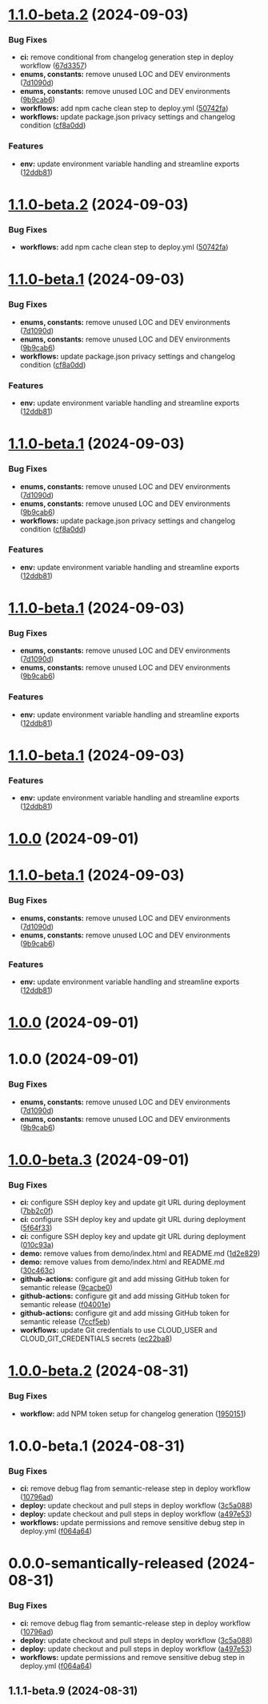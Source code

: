 # [1.1.0-beta.2](https://github.com/liquidcommerce/cloud-sdk/compare/v1.0.0...v1.1.0-beta.2) (2024-09-03)


### Bug Fixes

* **ci:** remove conditional from changelog generation step in deploy workflow ([67d3357](https://github.com/liquidcommerce/cloud-sdk/commit/67d3357936d6ad95b6cfed18658067e5d4ee5cee))
* **enums, constants:** remove unused LOC and DEV environments ([7d1090d](https://github.com/liquidcommerce/cloud-sdk/commit/7d1090db18bc6f169094bc019c42b38899f6b20c))
* **enums, constants:** remove unused LOC and DEV environments ([9b9cab6](https://github.com/liquidcommerce/cloud-sdk/commit/9b9cab690a8191649944acf248b2a285dd7c69ea))
* **workflows:** add npm cache clean step to deploy.yml ([50742fa](https://github.com/liquidcommerce/cloud-sdk/commit/50742fa72ea55de7c25f6ae50fca64e6b885e333))
* **workflows:** update package.json privacy settings and changelog condition ([cf8a0dd](https://github.com/liquidcommerce/cloud-sdk/commit/cf8a0dd2debb0e5aa077f391030fca8b4082163e))


### Features

* **env:** update environment variable handling and streamline exports ([12ddb81](https://github.com/liquidcommerce/cloud-sdk/commit/12ddb81c6c6b56707d30bfa742ad65956ef443ad))



# [1.1.0-beta.2](https://github.com/liquidcommerce/cloud-sdk/compare/v1.1.0-beta.1...v1.1.0-beta.2) (2024-09-03)


### Bug Fixes

* **workflows:** add npm cache clean step to deploy.yml ([50742fa](https://github.com/liquidcommerce/cloud-sdk/commit/50742fa72ea55de7c25f6ae50fca64e6b885e333))

# [1.1.0-beta.1](https://github.com/liquidcommerce/cloud-sdk/compare/v1.0.0...v1.1.0-beta.1) (2024-09-03)


### Bug Fixes

* **enums, constants:** remove unused LOC and DEV environments ([7d1090d](https://github.com/liquidcommerce/cloud-sdk/commit/7d1090db18bc6f169094bc019c42b38899f6b20c))
* **enums, constants:** remove unused LOC and DEV environments ([9b9cab6](https://github.com/liquidcommerce/cloud-sdk/commit/9b9cab690a8191649944acf248b2a285dd7c69ea))
* **workflows:** update package.json privacy settings and changelog condition ([cf8a0dd](https://github.com/liquidcommerce/cloud-sdk/commit/cf8a0dd2debb0e5aa077f391030fca8b4082163e))


### Features

* **env:** update environment variable handling and streamline exports ([12ddb81](https://github.com/liquidcommerce/cloud-sdk/commit/12ddb81c6c6b56707d30bfa742ad65956ef443ad))

# [1.1.0-beta.1](https://github.com/liquidcommerce/cloud-sdk/compare/v1.0.0...v1.1.0-beta.1) (2024-09-03)


### Bug Fixes

* **enums, constants:** remove unused LOC and DEV environments ([7d1090d](https://github.com/liquidcommerce/cloud-sdk/commit/7d1090db18bc6f169094bc019c42b38899f6b20c))
* **enums, constants:** remove unused LOC and DEV environments ([9b9cab6](https://github.com/liquidcommerce/cloud-sdk/commit/9b9cab690a8191649944acf248b2a285dd7c69ea))
* **workflows:** update package.json privacy settings and changelog condition ([cf8a0dd](https://github.com/liquidcommerce/cloud-sdk/commit/cf8a0dd2debb0e5aa077f391030fca8b4082163e))


### Features

* **env:** update environment variable handling and streamline exports ([12ddb81](https://github.com/liquidcommerce/cloud-sdk/commit/12ddb81c6c6b56707d30bfa742ad65956ef443ad))

# [1.1.0-beta.1](https://github.com/liquidcommerce/cloud-sdk/compare/v1.0.0...v1.1.0-beta.1) (2024-09-03)


### Bug Fixes

* **enums, constants:** remove unused LOC and DEV environments ([7d1090d](https://github.com/liquidcommerce/cloud-sdk/commit/7d1090db18bc6f169094bc019c42b38899f6b20c))
* **enums, constants:** remove unused LOC and DEV environments ([9b9cab6](https://github.com/liquidcommerce/cloud-sdk/commit/9b9cab690a8191649944acf248b2a285dd7c69ea))


### Features

* **env:** update environment variable handling and streamline exports ([12ddb81](https://github.com/liquidcommerce/cloud-sdk/commit/12ddb81c6c6b56707d30bfa742ad65956ef443ad))

# [1.1.0-beta.1](https://github.com/liquidcommerce/cloud-sdk/compare/v1.0.0-beta.4...v1.1.0-beta.1) (2024-09-03)


### Features

* **env:** update environment variable handling and streamline exports ([12ddb81](https://github.com/liquidcommerce/cloud-sdk/commit/12ddb81c6c6b56707d30bfa742ad65956ef443ad))



# [1.0.0](https://github.com/liquidcommerce/cloud-sdk/compare/v1.0.0-beta.3...v1.0.0) (2024-09-01)



# [1.1.0-beta.1](https://github.com/liquidcommerce/cloud-sdk/compare/v1.0.0...v1.1.0-beta.1) (2024-09-03)


### Bug Fixes

* **enums, constants:** remove unused LOC and DEV environments ([7d1090d](https://github.com/liquidcommerce/cloud-sdk/commit/7d1090db18bc6f169094bc019c42b38899f6b20c))
* **enums, constants:** remove unused LOC and DEV environments ([9b9cab6](https://github.com/liquidcommerce/cloud-sdk/commit/9b9cab690a8191649944acf248b2a285dd7c69ea))


### Features

* **env:** update environment variable handling and streamline exports ([12ddb81](https://github.com/liquidcommerce/cloud-sdk/commit/12ddb81c6c6b56707d30bfa742ad65956ef443ad))

# [1.0.0](https://github.com/liquidcommerce/cloud-sdk/compare/v1.0.0-beta.3...v1.0.0) (2024-09-01)




# 1.0.0 (2024-09-01)


### Bug Fixes

* **enums, constants:** remove unused LOC and DEV environments ([7d1090d](https://github.com/liquidcommerce/cloud-sdk/commit/7d1090db18bc6f169094bc019c42b38899f6b20c))
* **enums, constants:** remove unused LOC and DEV environments ([9b9cab6](https://github.com/liquidcommerce/cloud-sdk/commit/9b9cab690a8191649944acf248b2a285dd7c69ea))

# [1.0.0-beta.3](https://github.com/liquidcommerce/cloud-sdk/compare/v1.0.0-beta.2...v1.0.0-beta.3) (2024-09-01)


### Bug Fixes

* **ci:** configure SSH deploy key and update git URL during deployment ([7bb2c0f](https://github.com/liquidcommerce/cloud-sdk/commit/7bb2c0f4ed19f83a9d996eaac29e36fd9b871ca7))
* **ci:** configure SSH deploy key and update git URL during deployment ([5f64f33](https://github.com/liquidcommerce/cloud-sdk/commit/5f64f3384eafe5f6befc68a1808257bffbe9fd45))
* **ci:** configure SSH deploy key and update git URL during deployment ([010c93a](https://github.com/liquidcommerce/cloud-sdk/commit/010c93ac52cc6de862068c2b73765da7e45f1399))
* **demo:** remove values from demo/index.html and README.md ([1d2e829](https://github.com/liquidcommerce/cloud-sdk/commit/1d2e8297f8053a2745826b6eaddd48528972f0f3))
* **demo:** remove values from demo/index.html and README.md ([30c463c](https://github.com/liquidcommerce/cloud-sdk/commit/30c463c59a50397cfdd6457dd6f8fb440ed708d2))
* **github-actions:** configure git and add missing GitHub token for semantic release ([9cacbe0](https://github.com/liquidcommerce/cloud-sdk/commit/9cacbe0df43f1867b367d7092b1cc2b5a968fe09))
* **github-actions:** configure git and add missing GitHub token for semantic release ([f04001e](https://github.com/liquidcommerce/cloud-sdk/commit/f04001e43f7011c504024a54773fef6a755670f7))
* **github-actions:** configure git and add missing GitHub token for semantic release ([7ccf5eb](https://github.com/liquidcommerce/cloud-sdk/commit/7ccf5ebae8ecc65c774b17c8cadd1e4f16cd75ee))
* **workflows:** update Git credentials to use CLOUD_USER and CLOUD_GIT_CREDENTIALS secrets ([ec22ba8](https://github.com/liquidcommerce/cloud-sdk/commit/ec22ba8f47d740b894c5e81bb1329879e3646d7a))

# [1.0.0-beta.2](https://github.com/liquidcommerce/cloud-sdk/compare/v1.0.0-beta.1...v1.0.0-beta.2) (2024-08-31)


### Bug Fixes

* **workflow:** add NPM token setup for changelog generation ([1950151](https://github.com/liquidcommerce/cloud-sdk/commit/1950151ead881f09ff9845823d68e0b5810cbb6c))

# 1.0.0-beta.1 (2024-08-31)


### Bug Fixes

* **ci:** remove debug flag from semantic-release step in deploy workflow ([10796ad](https://github.com/liquidcommerce/cloud-sdk/commit/10796adf7f4543f87698e0de15c3ce20f1a4df6e))
* **deploy:** update checkout and pull steps in deploy workflow ([3c5a088](https://github.com/liquidcommerce/cloud-sdk/commit/3c5a088affb804817ab4f056c59f380466ea70d5))
* **deploy:** update checkout and pull steps in deploy workflow ([a497e53](https://github.com/liquidcommerce/cloud-sdk/commit/a497e535f6b565a6b584c6bba18dbb12b4c886cd))
* **workflows:** update permissions and remove sensitive debug step in deploy.yml ([f064a64](https://github.com/liquidcommerce/cloud-sdk/commit/f064a64db2810906384ed9bb63f10fb47a7cc8da))

# 0.0.0-semantically-released (2024-08-31)


### Bug Fixes

* **ci:** remove debug flag from semantic-release step in deploy workflow ([10796ad](https://github.com/liquidcommerce/cloud-sdk/commit/10796adf7f4543f87698e0de15c3ce20f1a4df6e))
* **deploy:** update checkout and pull steps in deploy workflow ([3c5a088](https://github.com/liquidcommerce/cloud-sdk/commit/3c5a088affb804817ab4f056c59f380466ea70d5))
* **deploy:** update checkout and pull steps in deploy workflow ([a497e53](https://github.com/liquidcommerce/cloud-sdk/commit/a497e535f6b565a6b584c6bba18dbb12b4c886cd))
* **workflows:** update permissions and remove sensitive debug step in deploy.yml ([f064a64](https://github.com/liquidcommerce/cloud-sdk/commit/f064a64db2810906384ed9bb63f10fb47a7cc8da))



## 1.1.1-beta.9 (2024-08-31)
